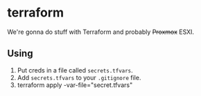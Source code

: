 # terraform
We're gonna do stuff with Terraform and probably ~~Proxmox~~ ESXI.

## Using
1. Put creds in a file called `secrets.tfvars`.
2. Add `secrets.tfvars` to your `.gitignore` file.
3. terraform apply -var-file="secret.tfvars"